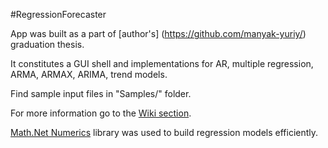 #RegressionForecaster

App was built as a part of [author's] (https://github.com/manyak-yuriy/) graduation thesis.

It constitutes a GUI shell and implementations for AR, multiple regression, ARMA, ARMAX, ARIMA, trend models.

Find sample input files in "Samples/" folder.

For more information go to the [Wiki section](../../wiki).

[Math.Net Numerics](http://numerics.mathdotnet.com/) library was used to build regression models efficiently.

